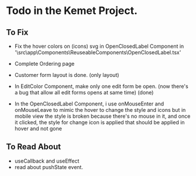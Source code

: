 # Todo in the Kemet Project.

## To Fix

- Fix the hover colors on (icons) svg in OpenClosedLabel Component in '\src\app\Components\ReuseableComponents\OpenClosedLabel.tsx'

- Complete Ordering page
- Customer form layout is done. (only layout)
- In EditColor Component, make only one edit form be open. (now there's a bug that allow all edit forms opens at same time) (done)
- In the OpenClosedLabel Component, i use onMouseEnter and onMouseLeave to mimic the hover to change the style and icons but in mobile view the style is broken because there's no mouse in it, and once it clicked, the style for change icon is applied that should be applied in hover and not gone

## To Read About

- useCallback and useEffect
- read about pushState event.